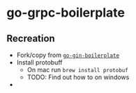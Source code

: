 # go-grpc-boilerplate

## Recreation

- Fork/copy from [`go-gin-boilerplate`](https://github.com/madevara24/go-gin-boilerplate)
- Install protobuff
  - On mac run `brew install protobuf`
  - TODO: Find out how to on windows
-
